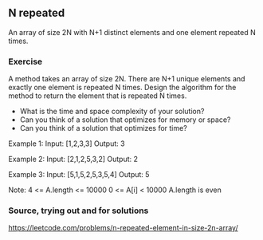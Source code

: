 ## N repeated
An array of size 2N with N+1 distinct elements and one element repeated N times.

### Exercise
A method takes an array of size 2N. There are N+1 unique elements and exactly one element is repeated N times. Design the algorithm for the method to return the element that is repeated N times.

- What is the time and space complexity of your solution?
- Can you think of a solution that optimizes for memory or space?
- Can you think of a solution that optimizes for time?
 

Example 1:
Input: [1,2,3,3]
Output: 3

Example 2:
Input: [2,1,2,5,3,2]
Output: 2

Example 3:
Input: [5,1,5,2,5,3,5,4]
Output: 5
 

Note:
4 <= A.length <= 10000
0 <= A[i] < 10000
A.length is even

### Source, trying out and for solutions
https://leetcode.com/problems/n-repeated-element-in-size-2n-array/

